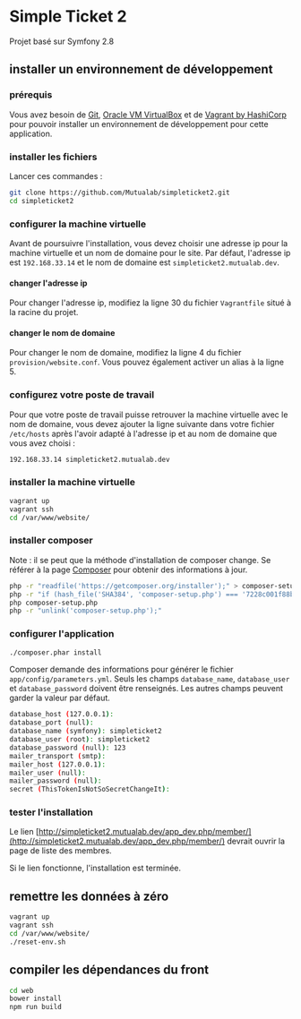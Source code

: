 # Simple Ticket 2

Projet basé sur Symfony 2.8

## installer un environnement de développement

### prérequis

Vous avez besoin de [Git](https://git-scm.com/), [Oracle VM VirtualBox](https://www.virtualbox.org/) et de [Vagrant by HashiCorp](https://www.vagrantup.com/) pour pouvoir installer un environnement de développement pour cette application.

### installer les fichiers

Lancer ces commandes :

```bash
git clone https://github.com/Mutualab/simpleticket2.git
cd simpleticket2
```

### configurer la machine virtuelle

Avant de poursuivre l'installation, vous devez choisir une adresse ip pour la machine virtuelle et un nom de domaine pour le site.
Par défaut, l'adresse ip est `192.168.33.14` et le nom de domaine est `simpleticket2.mutualab.dev`.

#### changer l'adresse ip

Pour changer l'adresse ip, modifiez la ligne 30 du fichier `Vagrantfile` situé à la racine du projet.

#### changer le nom de domaine

Pour changer le nom de domaine, modifiez la ligne 4 du fichier `provision/website.conf`.
Vous pouvez également activer un alias à la ligne 5.

### configurez votre poste de travail

Pour que votre poste de travail puisse retrouver la machine virtuelle avec le nom de domaine, vous devez ajouter la ligne suivante dans votre fichier `/etc/hosts` après l'avoir adapté à l'adresse ip et au nom de domaine que vous avez choisi :

```bash
192.168.33.14 simpleticket2.mutualab.dev
```

### installer la machine virtuelle

```bash
vagrant up
vagrant ssh
cd /var/www/website/
```

### installer composer

Note : il se peut que la méthode d'installation de composer change. Se référer à la page [Composer](https://getcomposer.org/download/) pour obtenir des informations à jour.

```bash
php -r "readfile('https://getcomposer.org/installer');" > composer-setup.php
php -r "if (hash_file('SHA384', 'composer-setup.php') === '7228c001f88bee97506740ef0888240bd8a760b046ee16db8f4095c0d8d525f2367663f22a46b48d072c816e7fe19959') { echo 'Installer verified'; } else { echo 'Installer corrupt'; unlink('composer-setup.php'); } echo PHP_EOL;"
php composer-setup.php
php -r "unlink('composer-setup.php');"
```

### configurer l'application

```bash
./composer.phar install
```

Composer demande des informations pour générer le fichier `app/config/parameters.yml`.
Seuls les champs `database_name`, `database_user` et `database_password` doivent être renseignés.
Les autres champs peuvent garder la valeur par défaut.

```bash
database_host (127.0.0.1):
database_port (null):
database_name (symfony): simpleticket2
database_user (root): simpleticket2
database_password (null): 123
mailer_transport (smtp):
mailer_host (127.0.0.1):
mailer_user (null):
mailer_password (null):
secret (ThisTokenIsNotSoSecretChangeIt):
```

### tester l'installation

Le lien [http://simpleticket2.mutualab.dev/app_dev.php/member/](http://simpleticket2.mutualab.dev/app_dev.php/member/) devrait ouvrir la page de liste des membres.

Si le lien fonctionne, l'installation est terminée.

## remettre les données à zéro

```bash
vagrant up
vagrant ssh
cd /var/www/website/
./reset-env.sh
```

## compiler les dépendances du front

```bash
cd web
bower install
npm run build
```

